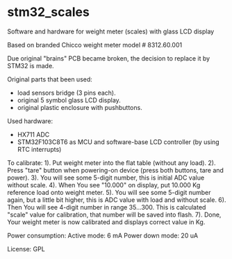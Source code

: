 # stm32_scales

Software and hardware for weight meter (scales) with glass LCD display

Based on branded Chicco weight meter model # 8312.60.001

Due original "brains" PCB became broken, the decision to replace
it by STM32 is made.

Original parts that been used:
 * load sensors bridge (3 pins each).
 * original 5 symbol glass LCD display.
 * original plastic enclosure with pushbuttons.

Used hardware:
 * HX711 ADC
 * STM32F103C8T6 as MCU and software-base LCD controller (by using RTC interrupts)

To calibrate:
 1). Put weight meter into the flat table (without any load).
 2). Press "tare" button when powering-on device (press both buttons, tare and power).
 3). You will see some 5-digit number, this is initial ADC value without scale.
 4). When You see "10.000" on display, put 10.000 Kg reference load onto weight meter.
 5). You will see some 5-digit number again, but a little bit higher, this is ADC value with load and without scale.
 6). Then You will see 4-digit number in range 35...300. This is calculated "scale" value for calibration, that number will be saved into flash.
 7). Done, Your weight meter is now calibrated and displays correct value in Kg.


Power consumption:
Active mode: 6 mA
Power down mode: 20 uA

License: GPL

